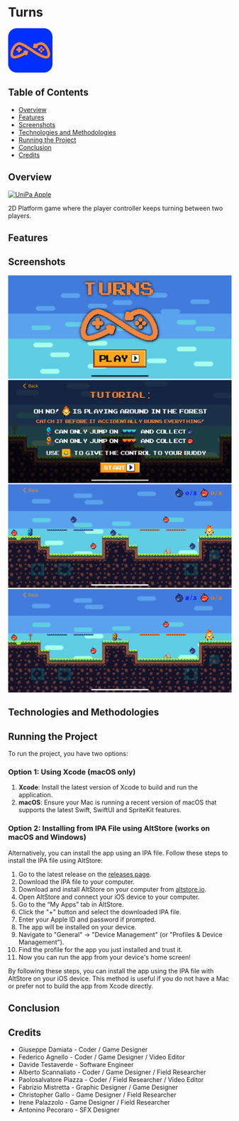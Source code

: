 # Turns

<img src="https://github.com/AppleFoundationTurns/Turns/blob/main/images/AppIcon.png" alt="App Icon" style="width: 100px; height: 100px;">

## Table of Contents

- [Overview](#overview)
- [Features](#features)
- [Screenshots](#screenshots)
- [Technologies and Methodologies](#technologies-and-methodologies)
- [Running the Project](#running-the-project)
- [Conclusion](#conclusion)
- [Credits](#credits)

## Overview

<a href="https://www.parthenokit.cloud/finalreviewpal.aspx?cr=PALS124" target="_blank">
  <img src="https://www.parthenokit.cloud/images/review/iospabianco.png" alt="UniPa Apple" style="width:30%;height:auto;">
</a>

2D Platform game where the player controller keeps turning between two players.

## Features

## Screenshots
<div>
  <img src="https://github.com/AppleFoundationTurns/Turns/blob/main/images/Menu.PNG" alt="Home Screen">
  <img src="https://github.com/AppleFoundationTurns/Turns/blob/main/images/Tutorial.PNG" alt="Tutorial">
  <img src="https://github.com/AppleFoundationTurns/Turns/blob/main/images/Level1.PNG" alt="Player 1 View">
  <img src="https://github.com/AppleFoundationTurns/Turns/blob/main/images/Level2.PNG" alt="Player 2 View">
</div>

## Technologies and Methodologies


## Running the Project

To run the project, you have two options:

### Option 1: Using Xcode (macOS only)

1. **Xcode**: Install the latest version of Xcode to build and run the application.
2. **macOS**: Ensure your Mac is running a recent version of macOS that supports the latest Swift, SwiftUI and SpriteKit features.

### Option 2: Installing from IPA File using AltStore (works on macOS and Windows)

Alternatively, you can install the app using an IPA file. Follow these steps to install the IPA file using AltStore:

   1. Go to the latest release on the [releases page](https://github.com/AppleFoundationTurns/Turns/releases).
   2. Download the IPA file to your computer.
   3. Download and install AltStore on your computer from [altstore.io](https://altstore.io).
   4. Open AltStore and connect your iOS device to your computer.
   5. Go to the “My Apps” tab in AltStore.
   6. Click the "+" button and select the downloaded IPA file.
   7. Enter your Apple ID and password if prompted.
   8. The app will be installed on your device.
   9. Navigate to "General" -> "Device Management" (or "Profiles & Device Management").
   10. Find the profile for the app you just installed and trust it.
   11. Now you can run the app from your device's home screen!

By following these steps, you can install the app using the IPA file with AltStore on your iOS device. This method is useful if you do not have a Mac or prefer not to build the app from Xcode directly.

## Conclusion


## Credits

- Giuseppe Damiata - Coder / Game Designer
- Federico Agnello - Coder / Game Designer / Video Editor
- Davide Testaverde - Software Engineer
- Alberto Scannaliato - Coder / Game Designer / Field Researcher
- Paolosalvatore Piazza - Coder / Field Researcher / Video Editor
- Fabrizio Mistretta - Graphic Designer / Game Designer
- Christopher Gallo - Game Designer / Field Researcher
- Irene Palazzolo - Game Designer / Field Researcher
- Antonino Pecoraro - SFX Designer
